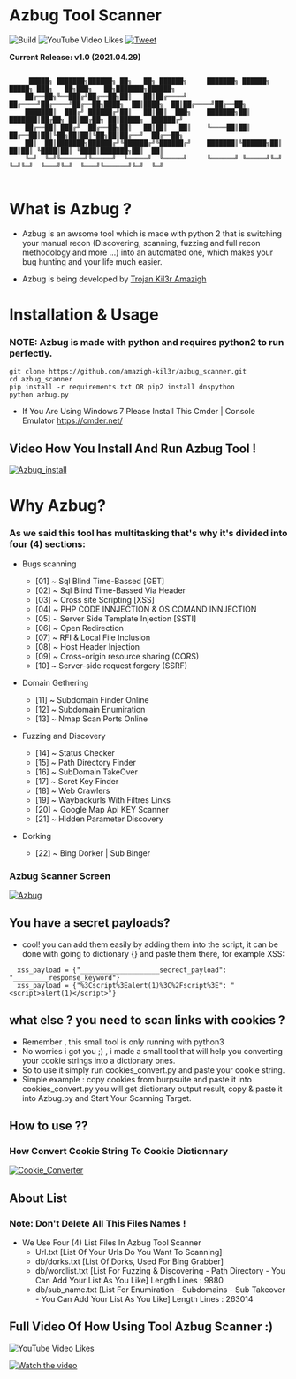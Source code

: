 Azbug Tool Scanner
=========

![Build](https://img.shields.io/badge/Built%20with-Python-Blue)
![YouTube Video Likes](https://img.shields.io/youtube/likes/DacTs09dmJY?style=social)
<a href="https://twitter.com/intent/tweet?text=Awesome%20Bugbounty%20Tool%20Azbug%20Automation%20[Scanning,%20Fuzzing,%20Discovering,%20Full%20Recon,%20Getherthing]%20@Trojan_Kil3r_Amazigh%0A%0Ahttps://github.com/amazigh-kil3r/azbug_scanner">
    ![Tweet](https://img.shields.io/twitter/url?url=https%3A%2F%2Fgithub.com%2Fmaurosoria%2Fdirsearch)
</a>



**Current Release: v1.0 (2021.04.29)**
```

	 █████╗ ███████╗██████╗ ██╗   ██╗ ██████╗     ███████╗ ██████╗ █████╗ ███╗   ██╗███╗   ██╗███████╗██████╗ 
	██╔══██╗╚══███╔╝██╔══██╗██║   ██║██╔════╝     ██╔════╝██╔════╝██╔══██╗████╗  ██║████╗  ██║██╔════╝██╔══██╗
	███████║  ███╔╝ ██████╔╝██║   ██║██║  ███╗    ███████╗██║     ███████║██╔██╗ ██║██╔██╗ ██║█████╗  ██████╔╝
	██╔══██║ ███╔╝  ██╔══██╗██║   ██║██║   ██║    ╚════██║██║     ██╔══██║██║╚██╗██║██║╚██╗██║██╔══╝  ██╔══██╗
	██║  ██║███████╗██████╔╝╚██████╔╝╚██████╔╝    ███████║╚██████╗██║  ██║██║ ╚████║██║ ╚████║███████╗██║  ██║
	╚═╝  ╚═╝╚══════╝╚═════╝  ╚═════╝  ╚═════╝     ╚══════╝ ╚═════╝╚═╝  ╚═╝╚═╝  ╚═══╝╚═╝  ╚═══╝╚══════╝╚═╝  ╚═╝


```


What is Azbug ?
=======

- Azbug is an awsome tool which is made with python 2 that is switching your manual recon (Discovering, scanning, fuzzing and full recon methodology and more ...) into an automated one, which makes your bug hunting and your life much easier.

- Azbug is being developed by [Trojan Kil3r Amazigh](https://twitter.com/Kil3rdz)

Installation & Usage
=========
### NOTE: Azbug is made with python and requires python2 to run perfectly.
```
git clone https://github.com/amazigh-kil3r/azbug_scanner.git
cd azbug_scanner
pip install -r requirements.txt OR pip2 install dnspython
python azbug.py
```
- If You Are Using Windows 7 Please Install This Cmder | Console Emulator https://cmder.net/

Video How You Install And Run Azbug Tool !
---------------------------------------
[![Azbug_install](https://asciinema.org/a/Pf0WCyc4PY7aFjioLhjJKKydS.svg)](https://asciinema.org/a/Pf0WCyc4PY7aFjioLhjJKKydS)


Why Azbug?
=========

### As we said this tool has multitasking that's why it's divided into four (4) sections:

- Bugs scanning
  - [01] ~ Sql Blind Time-Bassed [GET]
  - [02] ~ Sql Blind Time-Bassed Via Header
  - [03] ~ Cross site Scripting [XSS]
  - [04] ~ PHP CODE INNJECTION & OS COMAND INNJECTION
  - [05] ~ Server Side Template Injection [SSTI]
  - [06] ~ Open Redirection
  - [07] ~ RFI & Local File Inclusion
  - [08] ~ Host Header Injection
  - [09] ~ Cross-origin resource sharing (CORS)
  - [10] ~ Server-side request forgery (SSRF)
- Domain Gethering
    - [11] ~ Subdomain Finder Online
    - [12] ~ Subdomain Enumiration
    - [13] ~ Nmap Scan Ports Online

- Fuzzing and Discovery
  - [14] ~ Status Checker
  - [15] ~ Path Directory Finder
  - [16] ~ SubDomain TakeOver
  - [17] ~ Scret Key Finder
  - [18] ~ Web Crawlers
  - [19] ~ Waybackurls With Filtres Links
  - [20] ~ Google Map Api KEY Scanner
  - [21] ~ Hidden Parameter Discovery
- Dorking
  - [22] ~ Bing Dorker | Sub Binger
### Azbug Scanner Screen
[![Azbug](https://asciinema.org/a/MaWuJvmjRqNQQJ8zuspt0WygH.svg)](https://asciinema.org/a/S34vc8VuRs07vwrpHiRb7xEtF)

You have a secret payloads?
------------------
- cool! you can add them easily by adding them into the script, it can be done with going to dictionary {} and paste them there, for example XSS:

```
  xss_payload = {"____________________secrect_payload": "_________response_keyword"}
  xss_payload = {"%3Cscript%3Ealert(1)%3C%2Fscript%3E": "<script>alert(1)</script>"}
```
what else ? you need to scan links with cookies ?
-------------------------
- Remember , this small tool is only running with python3
- No worries i got you ;) , i made a small tool that will help you converting your cookie strings into a dictionary ones.
- So to use it simply run cookies_convert.py and  paste your cookie string. 
- Simple example : copy cookies from burpsuite and paste it into cookies_convert.py you will get dictionary output result, copy & paste it into Azbug.py and Start Your Scanning Target.

How to use ??
------------
### How Convert Cookie String To Cookie Dictionnary
[![Cookie_Converter](https://asciinema.org/a/hccYaFiDzgUvS0DgGYpPB4NVg.svg)](https://asciinema.org/a/hccYaFiDzgUvS0DgGYpPB4NVg)

About List
----------
### Note: Don't Delete All This Files Names !
- We Use Four (4) List Files In Azbug Tool Scanner
	- Url.txt [List Of Your Urls Do You Want To Scanning]
	- db/dorks.txt [List Of Dorks, Used For Bing Grabber]
	- db/wordlist.txt [List For Fuzzing & Discovering - Path Directory - You Can Add Your List As You Like] Length Lines : 9880
	- db/sub_name.txt [List For Enumiration - Subdomains - Sub Takeover - You Can Add Your List As You Like] Length Lines : 263014 

Full Video Of How Using Tool Azbug Scanner :)
-----------------------------------
![YouTube Video Likes](https://img.shields.io/youtube/likes/DacTs09dmJY?style=social)

<a href="http://www.youtube.com/watch?feature=player_embedded&v=DacTs09dmJY" target="_blank">
 <img src="https://img.youtube.com/vi/DacTs09dmJY/mqdefault.jpg" alt="Watch the video" />
</a>
